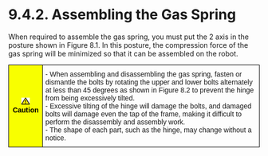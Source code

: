 ﻿# 9.4.2. Assembling the Gas Spring

When required to assemble the gas spring, you must put the 2 axis in the posture shown in Figure 8.1. In this posture, the compression force of the gas spring will be minimized so that it can be assembled on the robot. 

<style type="text/css">
.tg  {border-collapse:collapse;border-spacing:0;}
.tg td{border-color:black;border-style:solid;border-width:1px;font-family:Arial, sans-serif;font-size:14px;
  overflow:hidden;padding:10px 5px;word-break:normal;}
.tg th{border-color:black;border-style:solid;border-width:1px;font-family:Arial, sans-serif;font-size:14px;
  font-weight:normal;overflow:hidden;padding:10px 5px;word-break:normal;}
.tg .tg-cly1{text-align:left;vertical-align:middle}
.tg .tg-b001{background-color:#f8ff00;color:#000000;font-weight:bold;text-align:center;vertical-align:middle}
</style>
<table class="tg">
<thead>
  <tr>
    <td class="tg-b001"><img src="../../_assets/작은주의표시.png"> Caution</td>
    <td class="tg-cly1">-	When assembling and disassembling the gas spring, fasten or dismantle the bolts by rotating the upper and lower bolts alternately at less than 45 degrees as shown in Figure 8.2 to prevent the hinge from being excessively tilted.<br>
-	Excessive tilting of the hinge will damage the bolts, and damaged bolts will damage even the tap of the frame, making it difficult to perform the disassembly and assembly work.<br>
-	The shape of each part, such as the hinge, may change without a notice.
</td>
  </tr>
</thead>
</table>





